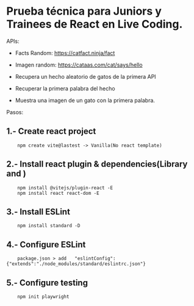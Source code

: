 # Prueba técnica para Juniors y Trainees de React en Live Coding.

APIs:

- Facts Random: https://catfact.ninja/fact
- Imagen random: https://cataas.com/cat/says/hello

- Recupera un hecho aleatorio de gatos de la primera API
- Recuperar la primera palabra del hecho
- Muestra una imagen de un gato con la primera palabra.

Pasos: 

## 1.- Create react project
```
    npm create vite@lastest -> Vanilla(No react template) 
```
## 2.- Install react plugin & dependencies(Library and )
```
    npm install @vitejs/plugin-react -E
    npm install react react-dom -E
```
## 3.- Install ESLint
```
    npm install standard -D
```

## 4.- Configure ESLint
```    
    package.json > add   "eslintConfig": {"extends":"./node_modules/standard/eslintrc.json"}
```

## 5.- Configure testing
```
    npm init playwright
```